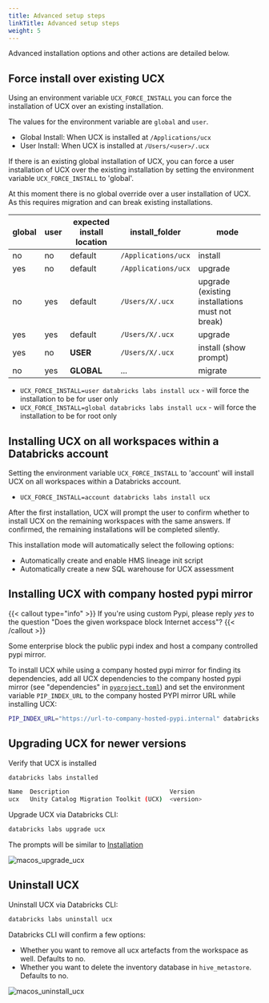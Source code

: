 ```yaml
---
title: Advanced setup steps
linkTitle: Advanced setup steps
weight: 5
---
```


Advanced installation options and other actions are detailed below.

## Force install over existing UCX
Using an environment variable `UCX_FORCE_INSTALL` you can force the installation of UCX over an existing installation.

The values for the environment variable are `global` and `user`.

- Global Install: When UCX is installed at `/Applications/ucx`
- User Install: When UCX is installed at `/Users/<user>/.ucx`

If there is an existing global installation of UCX, you can force a user installation of UCX over the existing installation by setting the environment variable `UCX_FORCE_INSTALL` to 'global'.

At this moment there is no global override over a user installation of UCX. As this requires migration and can break existing installations.


| global | user | expected install location | install_folder      | mode                                            |
|--------|------|---------------------------|---------------------|-------------------------------------------------|
| no     | no   | default                   | `/Applications/ucx` | install                                         |
| yes    | no   | default                   | `/Applications/ucx` | upgrade                                         |
| no     | yes  | default                   | `/Users/X/.ucx`     | upgrade (existing installations must not break) |
| yes    | yes  | default                   | `/Users/X/.ucx`     | upgrade                                         |
| yes    | no   | **USER**                  | `/Users/X/.ucx`     | install (show prompt)                           |
| no     | yes  | **GLOBAL**                | ...                 | migrate                                         |


* `UCX_FORCE_INSTALL=user databricks labs install ucx` - will force the installation to be for user only
* `UCX_FORCE_INSTALL=global databricks labs install ucx` - will force the installation to be for root only




## Installing UCX on all workspaces within a Databricks account
Setting the environment variable `UCX_FORCE_INSTALL` to 'account' will install UCX on all workspaces within a Databricks account.

* `UCX_FORCE_INSTALL=account databricks labs install ucx`

After the first installation, UCX will prompt the user to confirm whether to install UCX on the remaining workspaces with the same answers. If confirmed, the remaining installations will be completed silently.

This installation mode will automatically select the following options:
* Automatically create and enable HMS lineage init script
* Automatically create a new SQL warehouse for UCX assessment



## Installing UCX with company hosted pypi mirror
{{< callout type="info" >}}
If you're using custom Pypi, please reply *yes* to the question "Does the given workspace block Internet access"?
{{< /callout >}}

Some enterprise block the public pypi index and host a company controlled pypi mirror. 

To install UCX while using a company hosted pypi mirror for finding its dependencies, add all UCX dependencies to the company hosted pypi mirror (see
"dependencies" in [`pyproject.toml`](https://github.com/databrickslabs/ucx/blob/main/pyproject.toml)) and set the environment variable `PIP_INDEX_URL` to the company hosted PYPI mirror URL while installing UCX:

```bash
PIP_INDEX_URL="https://url-to-company-hosted-pypi.internal" databricks labs install ucx
```





## Upgrading UCX for newer versions

Verify that UCX is installed

```bash
databricks labs installed

Name  Description                            Version
ucx   Unity Catalog Migration Toolkit (UCX)  <version>
```

Upgrade UCX via Databricks CLI:

```bash
databricks labs upgrade ucx
```

The prompts will be similar to [Installation](docs/installation/install_ucx)

![macos_upgrade_ucx](/images/macos_3_databrickslabsmac_upgradeucx.gif)



## Uninstall UCX

Uninstall UCX via Databricks CLI:

```bash
databricks labs uninstall ucx
```

Databricks CLI will confirm a few options:
- Whether you want to remove all ucx artefacts from the workspace as well. Defaults to no.
- Whether you want to delete the inventory database in `hive_metastore`. Defaults to no.

![macos_uninstall_ucx](/images/macos_4_databrickslabsmac_uninstallucx.gif)